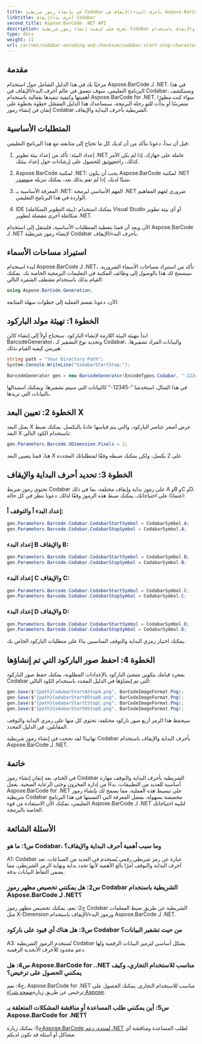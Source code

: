 ```yaml
---
title: قم بإنشاء رموز شريطية Codabar بأحرف البدء/الإيقاف في Aspose.BarCode لـ .NET
linktitle: أحرف بدء/إيقاف Codabar
second_title: Aspose.BarCode .NET API
description: تعرف على كيفية إنشاء رموز شريطية Codabar بأحرف البداية والإيقاف باستخدام Aspose.BarCode لـ .NET. دليل خطوة بخطوة للمطورين.
type: docs
weight: 11
url: /ar/net/codabar-encoding-and-checksum/codabar-start-stop-characters/
---
```

## مقدمة

مرحبًا بك في هذا الدليل الشامل حول استخدام Aspose.BarCode لـ .NET. في هذا البرنامج التعليمي، سوف نتعمق في عالم أحرف البدء/الإيقاف في Codabar، ونستكشف أهميتها وكيفية تنفيذها بفعالية باستخدام Aspose.BarCode for .NET. سواء كنت مطورًا متمرسًا أو بدأت للتو رحلة البرمجة، سيساعدك هذا الدليل المفصّل خطوة بخطوة على إتقان فن إنشاء رموز Codabar الشريطية بأحرف البداية والإيقاف.

## المتطلبات الأساسية

قبل أن نبدأ، دعونا نتأكد من أن لديك كل ما تحتاج إلى متابعته مع هذا البرنامج التعليمي:

1.  إعداد البيئة: تأكد من إعداد بيئة تطوير .NET عاملة على جهازك. إذا لم يكن الأمر كذلك، راجع[توثيق](https://reference.aspose.com/barcode/net/) للحصول على إرشادات حول إعداد بيئتك.

2. Aspose.BarCode لمكتبة .NET: يجب أن يكون Aspose.BarCode لمكتبة .NET مثبتًا لديك. إذا لم تقم بذلك بعد، يمكنك تنزيله من[مصدر](https://releases.aspose.com/barcode/net/).

3. المعرفة الأساسية بـ .NET: الفهم الأساسي لبرمجة .NET ضروري لفهم المفاهيم الواردة في هذا البرنامج التعليمي.

4. IDE (بيئة التطوير المتكاملة): يمكنك استخدام Visual Studio أو أي بيئة تطوير متكاملة أخرى مفضلة لتطوير .NET.

الآن وبعد أن قمنا بتغطية المتطلبات الأساسية، فلننتقل إلى استخدام Aspose.BarCode لـ .NET لإنشاء رموز شريطية Codabar بأحرف البدء/الإيقاف.

## استيراد مساحات الأسماء

لبدء استخدام Aspose.BarCode لـ .NET، تأكد من استيراد مساحات الأسماء الضرورية. سيسمح لك هذا بالوصول إلى وظائف المكتبة في التعليمات البرمجية الخاصة بك. يمكنك القيام بذلك باستخدام مقتطف الشفرة التالي:

```csharp
using Aspose.BarCode.Generation;
```

الآن، دعونا نقسم العملية إلى خطوات سهلة المتابعة:

## الخطوة 1: تهيئة مولد الباركود

ابدأ بتهيئة البيئة اللازمة لإنشاء الباركود. ستحتاج أولاً إلى إنشاء كائن BarcodeGenerator، وتحديد نوع التشفير كـ Codabar، والبيانات المراد تشفيرها. هيريس كيفية القيام بذلك:

```csharp
string path = "Your Directory Path";
System.Console.WriteLine("CodabarStartStop:");

BarcodeGenerator gen = new BarcodeGenerator(EncodeTypes.Codabar, "-12345-");
```

في هذا المثال، استخدمنا "-12345-" كالبيانات التي سيتم تشفيرها. ويمكنك استبدالها بالبيانات التي تريدها.

## الخطوة 2: تعيين البعد X

يمثل البعد X عرض أصغر عناصر الباركود، والتي يتم قياسها عادةً بالبكسل. يمكنك ضبط البعد X باستخدام الكود التالي:

```csharp
gen.Parameters.Barcode.XDimension.Pixels = 2;
```

هنا، قمنا بتعيين البعد X على 2 بكسل، ولكن يمكنك ضبطه وفقًا لمتطلباتك المحددة.

## الخطوة 3: تحديد أحرف البداية والإيقاف

تحتوي رموز شريط Codabar على رموز بداية وإيقاف مختلفة، بما في ذلك A وB وC وD. اعتمادًا على احتياجاتك، يمكنك ضبط هذه الرموز وفقًا لذلك. دعونا ننظر في كل حالة:

### إعداد البدء أ والتوقف أ:

```csharp
gen.Parameters.Barcode.Codabar.CodabarStartSymbol = CodabarSymbol.A;
gen.Parameters.Barcode.Codabar.CodabarStopSymbol = CodabarSymbol.A;
```

### إعداد البدء B والإيقاف B:

```csharp
gen.Parameters.Barcode.Codabar.CodabarStartSymbol = CodabarSymbol.B;
gen.Parameters.Barcode.Codabar.CodabarStopSymbol = CodabarSymbol.B;
```

### إعداد البدء C والإيقاف C:

```csharp
gen.Parameters.Barcode.Codabar.CodabarStartSymbol = CodabarSymbol.C;
gen.Parameters.Barcode.Codabar.CodabarStopSymbol = CodabarSymbol.C;
```

### إعداد البدء D والإيقاف D:

```csharp
gen.Parameters.Barcode.Codabar.CodabarStartSymbol = CodabarSymbol.D;
gen.Parameters.Barcode.Codabar.CodabarStopSymbol = CodabarSymbol.D;
```

يمكنك اختيار رمزي البداية والتوقف المناسبين بناءً على متطلبات الباركود الخاص بك.

## الخطوة 4: احفظ صور الباركود التي تم إنشاؤها

بمجرد قيامك بتكوين منشئ الباركود بالإعدادات المطلوبة، يمكنك حفظ صور الباركود Codabar التي تم إنشاؤها في الدليل المحدد باستخدام الكود التالي:

```csharp
gen.Save($"{path}CodabarStartAStopA.png", BarCodeImageFormat.Png);
gen.Save($"{path}CodabarStartBStopB.png", BarCodeImageFormat.Png);
gen.Save($"{path}CodabarStartCStopC.png", BarCodeImageFormat.Png);
gen.Save($"{path}CodabarStartDStopD.png", BarCodeImageFormat.Png);
```

سيحفظ هذا الرمز أربع صور باركود مختلفة، تحتوي كل منها على رمزي البداية والتوقف المقابلين، في الدليل المحدد.

تهانينا! لقد نجحت في إنشاء رموز شريطية Codabar بأحرف البداية والإيقاف باستخدام Aspose.BarCode لـ .NET.

## خاتمة

في الختام، يعد إتقان إنشاء رموز Codabar الشريطية بأحرف البداية والتوقف مهارة أساسية للعديد من التطبيقات، بدءًا من إدارة المخزون وحتى الرعاية الصحية. يعمل Aspose.BarCode for .NET على تبسيط هذه العملية، مما يسمح لك بإنشاء رموز شريطية Codabar مخصصة بسهولة. بفضل المعرفة التي اكتسبتها في هذا البرنامج التعليمي، يمكنك الآن الاستفادة من قوة Aspose.BarCode لـ .NET لتلبية احتياجاتك الخاصة بالبرمجة.

## الأسئلة الشائعة

### س1: ما هو Codabar، وما سبب أهمية أحرف البداية والإيقاف؟

A1: Codabar عبارة عن رمز شريطي رقمي يُستخدم في العديد من الصناعات. تعد أحرف البداية والتوقف أمرًا بالغ الأهمية لأنها تحدد بداية ونهاية الرمز الشريطي، مما يضمن التقاط البيانات بدقة.

### س2: هل يمكنني تخصيص مظهر رموز Codabar الشريطية باستخدام Aspose.BarCode لـ .NET؟

ج2: نعم، يمكنك تخصيص مظهر رموز Codabar الشريطية عن طريق ضبط المعلمات مثل X-Dimension ورموز البدء/الإيقاف باستخدام Aspose.BarCode لـ .NET.

### س3: هل هناك أي قيود على باركود Codabar من حيث تشفير البيانات؟

A3: تُستخدم الرموز الشريطية Codabar بشكل أساسي لترميز البيانات الرقمية ولها دعم محدود للأحرف الأبجدية الرقمية.

### س4: هل Aspose.BarCode for ..NET مناسب للاستخدام التجاري، وكيف يمكنني الحصول على ترخيص؟

 ج4: نعم، Aspose.BarCode for .NET مناسب للاستخدام التجاري. يمكنك الحصول على ترخيص عن طريق زيارة[صفحة شراء Aspose](https://purchase.aspose.com/buy).

### س5: أين يمكنني طلب المساعدة أو مناقشة المشكلات المتعلقة بـ Aspose.BarCode for .NET؟

 ج5: يمكنك زيارة[Aspose.BarCode لمنتدى دعم .NET](https://forum.aspose.com/c/barcode/13) لطلب المساعدة ومناقشة أي مشاكل أو أسئلة قد تكون لديكم.
